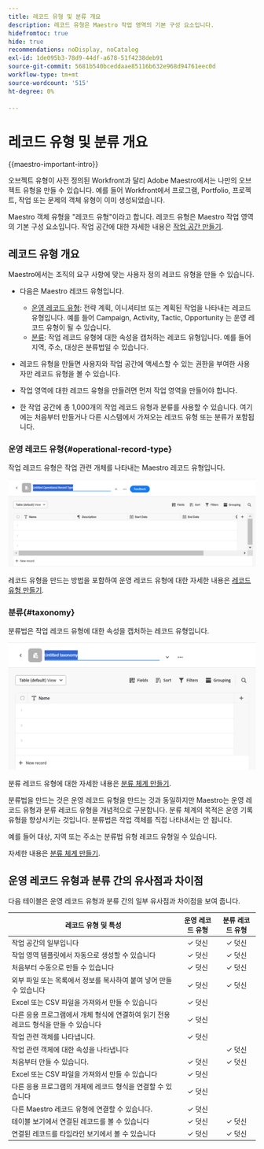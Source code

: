 ```yaml
---
title: 레코드 유형 및 분류 개요
description: 레코드 유형은 Maestro 작업 영역의 기본 구성 요소입니다.
hidefromtoc: true
hide: true
recommendations: noDisplay, noCatalog
exl-id: 1de095b3-78d9-44df-a678-51f4238deb91
source-git-commit: 5681b540bceddaae85116b632e968d94761eec0d
workflow-type: tm+mt
source-wordcount: '515'
ht-degree: 0%

---
```


<!--udpate the metadata with real information when making this avilable in TOC and in the left nav-->

# 레코드 유형 및 분류 개요

{{maestro-important-intro}}

오브젝트 유형이 사전 정의된 Workfront과 달리 Adobe Maestro에서는 나만의 오브젝트 유형을 만들 수 있습니다. 예를 들어 Workfront에서 프로그램, Portfolio, 프로젝트, 작업 또는 문제의 객체 유형이 이미 생성되었습니다.

Maestro 객체 유형을 &quot;레코드 유형&quot;이라고 합니다. 레코드 유형은 Maestro 작업 영역의 기본 구성 요소입니다. 작업 공간에 대한 자세한 내용은 [작업 공간 만들기](../architecture/create-workspaces.md).

## 레코드 유형 개요

Maestro에서는 조직의 요구 사항에 맞는 사용자 정의 레코드 유형을 만들 수 있습니다.

* 다음은 Maestro 레코드 유형입니다.

   * [운영 레코드 유형](#operational-record-type): 전략 계획, 이니셔티브 또는 계획된 작업을 나타내는 레코드 유형입니다. 예를 들어 Campaign, Activity, Tactic, Opportunity 는 운영 레코드 유형이 될 수 있습니다.
   * [분류](#taxonomy): 작업 레코드 유형에 대한 속성을 캡처하는 레코드 유형입니다. 예를 들어 지역, 주소, 대상은 분류법일 수 있습니다.

* 레코드 유형을 만들면 사용자와 작업 공간에 액세스할 수 있는 권한을 부여한 사용자만 레코드 유형을 볼 수 있습니다.
* 작업 영역에 대한 레코드 유형을 만들려면 먼저 작업 영역을 만들어야 합니다.
* 한 작업 공간에 총 1,000개의 작업 레코드 유형과 분류를 사용할 수 있습니다. 여기에는 처음부터 만들거나 다른 시스템에서 가져오는 레코드 유형 또는 분류가 포함됩니다.

### 운영 레코드 유형{#operational-record-type}

작업 레코드 유형은 작업 관련 개체를 나타내는 Maestro 레코드 유형입니다.

![](assets/operational-record-type-blank.png)

레코드 유형을 만드는 방법을 포함하여 운영 레코드 유형에 대한 자세한 내용은 [레코드 유형 만들기](../architecture/create-record-types.md).

### 분류{#taxonomy}

분류법은 작업 레코드 유형에 대한 속성을 캡처하는 레코드 유형입니다.

![](assets/taxonomy-record-type-blank.png)

분류 레코드 유형에 대한 자세한 내용은 [분류 체계 만들기](../architecture/create-a-taxonomy.md).

분류법을 만드는 것은 운영 레코드 유형을 만드는 것과 동일하지만 Maestro는 운영 레코드 유형과 분류 레코드 유형을 개념적으로 구분합니다. 분류 체계의 목적은 운영 기록 유형을 향상시키는 것입니다. 분류법은 작업 객체를 직접 나타내서는 안 됩니다.  <!--this is no longer true, but might be later?!: A taxonomy is a record without dates, like a static list of attributes.-->

<!--mimic what you did above for operational record types to say that we can also import taxonomies from other applications too - this will be possible later; for example Team would be a taxonomy record type, etc -->

예를 들어 대상, 지역 또는 주소는 분류법 유형 레코드 유형일 수 있습니다.

자세한 내용은 [분류 체계 만들기](../architecture/create-a-taxonomy.md).

## 운영 레코드 유형과 분류 간의 유사점과 차이점

다음 테이블은 운영 레코드 유형과 분류 간의 일부 유사점과 차이점을 보여 줍니다.

| 레코드 유형 및 특성 | 운영 레코드 유형 | 분류 레코드 유형 |
|-------------------------------------------------------------|:-----------------------:|:--------------------:|
| 작업 공간의 일부입니다 | ✓ 덧신 | ✓ 덧신 |
| 작업 영역 템플릿에서 자동으로 생성할 수 있습니다 | ✓ 덧신 | ✓ 덧신 |
| 처음부터 수동으로 만들 수 있습니다 | ✓ 덧신 | ✓ 덧신 |
| 외부 파일 또는 목록에서 정보를 복사하여 붙여 넣어 만들 수 있습니다 | ✓ 덧신 | ✓ 덧신 |
| Excel 또는 CSV 파일을 가져와서 만들 수 있습니다 | ✓ 덧신 |                     |
| 다른 응용 프로그램에서 개체 형식에 연결하여 읽기 전용 레코드 형식을 만들 수 있습니다 | ✓ 덧신 |                     |
| 작업 관련 객체를 나타냅니다. | ✓ 덧신 |                      |
| 작업 관련 객체에 대한 속성을 나타냅니다 |                         | ✓ 덧신 |
| 처음부터 만들 수 있습니다. | ✓ 덧신 | ✓ 덧신 |
| Excel 또는 CSV 파일을 가져와서 만들 수 있습니다 | ✓ 덧신 |                      |
| 다른 응용 프로그램의 개체에 레코드 형식을 연결할 수 있습니다 | ✓ 덧신 |                      |
| 다른 Maestro 레코드 유형에 연결할 수 있습니다. | ✓ 덧신 |                    |
| 테이블 보기에서 연결된 레코드를 볼 수 있습니다 | ✓ 덧신 | ✓ 덧신 |
| 연결된 레코드를 타임라인 보기에서 볼 수 있습니다 | ✓ 덧신 | ✓ 덧신 |
